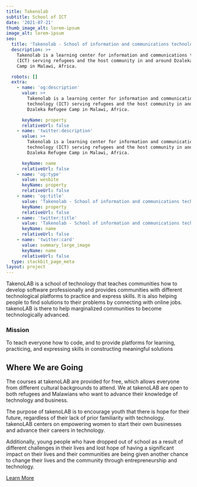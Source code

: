 ```yaml
---
title: Takenolab
subtitle: School of ICT
date: '2021-07-21'
thumb_image_alt: lorem-ipsum
image_alt: lorem-ipsum
seo:
  title: 'Takenolab - School of information and communications technology (ICT) '
  description: >+
    Takenolab is a learning center for information and communications technology
    (ICT) serving refugees and the host community in and around Dzaleka Refugee
    Camp in Malawi, Africa.

  robots: []
  extra:
    - name: 'og:description'
      value: >+
        Takenolab is a learning center for information and communications
        technology (ICT) serving refugees and the host community in and around
        Dzaleka Refugee Camp in Malawi, Africa.

      keyName: property
      relativeUrl: false
    - name: 'twitter:description'
      value: >+
        Takenolab is a learning center for information and communications
        technology (ICT) serving refugees and the host community in and around
        Dzaleka Refugee Camp in Malawi, Africa.

      keyName: name
      relativeUrl: false
    - name: 'og:type'
      value: wesbite
      keyName: property
      relativeUrl: false
    - name: 'og:title'
      value: 'Takenolab - School of information and communications technology (ICT) '
      keyName: property
      relativeUrl: false
    - name: 'twitter:title'
      value: 'Takenolab - School of information and communications technology (ICT) '
      keyName: name
      relativeUrl: false
    - name: 'twitter:card'
      value: summary_large_image
      keyName: name
      relativeUrl: false
  type: stackbit_page_meta
layout: project
---
```

TakenoLAB is a school of technology that teaches communities how to develop software professionally and provides communities with different technological platforms to practice and express skills. It is also helping people to find solutions to their problems by connecting with online jobs. takenoLAB is there to help marginalized communities to become technologically advanced.

### Mission

To teach everyone how to code, and to provide platforms for learning, practicing, and expressing skills in constructing meaningful solutions

## Where We are Going

The courses at takenoLAB are provided for free, which allows everyone from different cultural backgrounds to attend. We at takenoLAB are open to both refugees and Malawians who want to advance their knowledge of technology and business. 

The purpose of takenoLAB is to encourage youth that there is hope for their future, regardless of their lack of prior familiarity with technology. takenoLAB centers on empowering women to start their own businesses and advance their careers in technology. 

Additionally, young people who have dropped out of school as a result of different challenges in their lives and lost hope of having a significant impact on their lives and their communities are being given another chance to change their lives and the community through entrepreneurship and technology.

[Learn More](https://takenolab.com/About.php)

